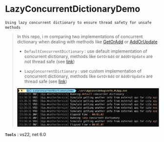 # LazyConcurrentDictionaryDemo
```
Using lazy concurrent dictionary to ensure thread safety for unsafe methods
```

> In this repo, i m comparing two implementations of concurrent dictionary when dealing with methods like [GetOrAdd](https://learn.microsoft.com/en-us/dotnet/api/system.collections.concurrent.concurrentdictionary-2.getoradd) or [AddOrUpdate](https://learn.microsoft.com/en-us/dotnet/api/system.collections.concurrent.concurrentdictionary-2.addorupdate)
>
> - `DefaultConcurrentDictionary` : use default implementation of concurrent dictionary, methods like `GetOrAdd` or `AddOrUpdate` are not thread safe (see [link](https://andrewlock.net/making-getoradd-on-concurrentdictionary-thread-safe-using-lazy/))
>
> - `LazyConcurrentDictionary` : use custom implementation of concurrent dictionary, methods like `GetOrAdd` or `AddOrUpdate` are thread safe (see [link](https://andrewlock.net/making-getoradd-on-concurrentdictionary-thread-safe-using-lazy/))
>
> ![LazyConcurrentDictionaryDemo](screenshots/LazyConcurrentDictionaryDemo.png)
>

**`Tools`** : vs22, net 6.0
